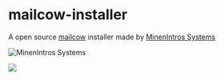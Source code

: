 # mailcow-installer
A open source [mailcow](https://mailcow.email/) installer made by [MinenIntros Systems](https://www.minenintros.de/)


![MinenIntros Systems](https://minenintros-storage.de/images/systems/small/transperent-1.png)

![](https://minenintros-storage.de/images/github/mailcow-installer/minenintro_x_mailcow.png)
